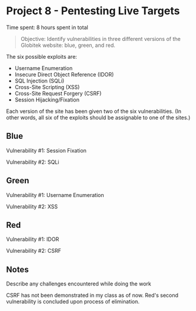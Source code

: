 # Project 8 - Pentesting Live Targets

Time spent: 8 hours spent in total

> Objective: Identify vulnerabilities in three different versions of the Globitek website: blue, green, and red.

The six possible exploits are:
* Username Enumeration
* Insecure Direct Object Reference (IDOR)
* SQL Injection (SQLi)
* Cross-Site Scripting (XSS)
* Cross-Site Request Forgery (CSRF)
* Session Hijacking/Fixation

Each version of the site has been given two of the six vulnerabilities. (In other words, all six of the exploits should be assignable to one of the sites.)

## Blue

Vulnerability #1: Session Fixation

Vulnerability #2: SQLi


## Green

Vulnerability #1: Username Enumeration

Vulnerability #2: XSS


## Red

Vulnerability #1: IDOR

Vulnerability #2: CSRF


## Notes

Describe any challenges encountered while doing the work

CSRF has not been demonstrated in my class as of now. Red's second vulnerability is concluded upon process of elimination.
